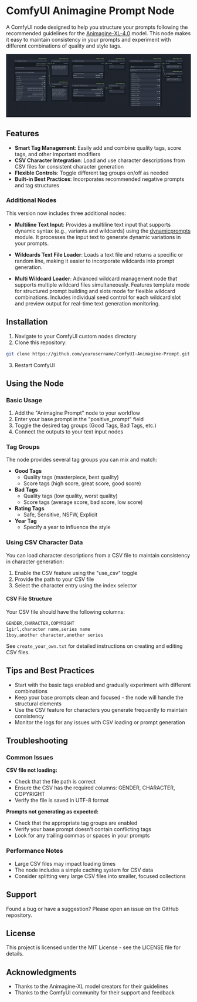 # ComfyUI Animagine Prompt Node

A ComfyUI node designed to help you structure your prompts following the recommended guidelines for the [Animagine-XL-4.0](https://huggingface.co/cagliostrolab/animagine-xl-4.0) model. This node makes it easy to maintain consistency in your prompts and experiment with different combinations of quality and style tags.

![Node Preview](example_workflow/example_workflow.png)

## Features

- **Smart Tag Management**: Easily add and combine quality tags, score tags, and other important modifiers
- **CSV Character Integration**: Load and use character descriptions from CSV files for consistent character generation
- **Flexible Controls**: Toggle different tag groups on/off as needed
- **Built-in Best Practices**: Incorporates recommended negative prompts and tag structures

### Additional Nodes

This version now includes three additional nodes:

  - **Multiline Text Input**: Provides a multiline text input that supports dynamic syntax (e.g., variants and wildcards) using the [dynamicprompts](https://github.com/adieyal/dynamicprompts) module. It processes the input text to generate dynamic variations in your prompts.

  - **Wildcards Text File Loader**: Loads a text file and returns a specific or random line, making it easier to incorporate wildcards into prompt generation.

  - **Multi Wildcard Loader**: Advanced wildcard management node that supports multiple wildcard files simultaneously. Features template mode for structured prompt building and slots mode for flexible wildcard combinations. Includes individual seed control for each wildcard slot and preview output for real-time text generation monitoring.

## Installation

1. Navigate to your ComfyUI custom nodes directory
2. Clone this repository:
```bash
git clone https://github.com/yourusername/ComfyUI-Animagine-Prompt.git
```
3. Restart ComfyUI

## Using the Node

### Basic Usage

1. Add the "Animagine Prompt" node to your workflow
2. Enter your base prompt in the "positive_prompt" field
3. Toggle the desired tag groups (Good Tags, Bad Tags, etc.)
4. Connect the outputs to your text input nodes

### Tag Groups

The node provides several tag groups you can mix and match:

- **Good Tags**
  - Quality tags (masterpiece, best quality)
  - Score tags (high score, great score, good score)
- **Bad Tags**
  - Quality tags (low quality, worst quality)
  - Score tags (average score, bad score, low score)
- **Rating Tags**
  - Safe, Sensitive, NSFW, Explicit
- **Year Tag**
  - Specify a year to influence the style

### Using CSV Character Data

You can load character descriptions from a CSV file to maintain consistency in character generation:

1. Enable the CSV feature using the "use_csv" toggle
2. Provide the path to your CSV file
3. Select the character entry using the index selector

#### CSV File Structure

Your CSV file should have the following columns:
```
GENDER,CHARACTER,COPYRIGHT
1girl,character name,series name
1boy,another character,another series
```

See `create_your_own.txt` for detailed instructions on creating and editing CSV files.

## Tips and Best Practices

- Start with the basic tags enabled and gradually experiment with different combinations
- Keep your base prompts clean and focused - the node will handle the structural elements
- Use the CSV feature for characters you generate frequently to maintain consistency
- Monitor the logs for any issues with CSV loading or prompt generation

## Troubleshooting

### Common Issues

**CSV file not loading:**
- Check that the file path is correct
- Ensure the CSV has the required columns: GENDER, CHARACTER, COPYRIGHT
- Verify the file is saved in UTF-8 format

**Prompts not generating as expected:**
- Check that the appropriate tag groups are enabled
- Verify your base prompt doesn't contain conflicting tags
- Look for any trailing commas or spaces in your prompts

### Performance Notes

- Large CSV files may impact loading times
- The node includes a simple caching system for CSV data
- Consider splitting very large CSV files into smaller, focused collections

## Support

Found a bug or have a suggestion? Please open an issue on the GitHub repository.

## License

This project is licensed under the MIT License - see the LICENSE file for details.

## Acknowledgments

- Thanks to the Animagine-XL model creators for their guidelines
- Thanks to the ComfyUI community for their support and feedback